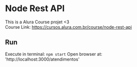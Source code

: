 # Node Rest API

This is a Alura Course projet <3  
Course Link: https://cursos.alura.com.br/course/node-rest-api

## Run
Execute in terminal: `npm start`
Open browser at: 'http://localhost:3000/atendimentos'

